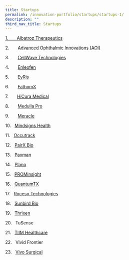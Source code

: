 ```yaml
---
title: Startups
permalink: /innovation-portfolio/startups/startups-1/
description: ""
third_nav_title: Startups
---
```


[](https://www.albatroztherapeutics.com/)

[1.       Albatroz Therapeutics](https://www.albatroztherapeutics.com/)

2.       [Advanced Ophthalmic Innovations (AOI)](https://aoi.sg/)

3.       [CellWave Technologies](https://www.bing.com/search?q=cellwave+technologies&qs=SC&pq=cell+wave+tech&sc=9-14&cvid=F04051A5FD7947F185D0B959EC1E1918&FORM=QBRE&sp=1&ghc=1&lq=0)

4.       [Enleofen](https://aoi.sg/)

5.       [EyRis](https://eyris.io/)

6.       [FathomX](https://www.fathomx.co/)

7.       [HiCura Medical](https://hicuramedical.com/)

8.       [Medulla Pro](https://www.medullapro.com.sg/)

9.       [Meracle](https://www.meraclehealth.com/about-us/)

10.   [Mindsigns Health](https://www.mindsignshealth.com/)

11.   [Occutrack](https://occutrack.com.sg/)

12.   [PairX Bio](https://www.pairxbio.com/)

13.   [Paxman](https://paxmanscalpcooling.com/)

14.   [Plano](https://plano.co/about/)

15.   [PROMinsight](https://prominsight.com/)

16.   [QuantumTX](https://www.quantumtx.com/)

17.   [Roceso Technologies](https://www.roceso.com/)

18.   [Sunbird Bio](https://www.sunbirdbio.com/)

19.   [Thrixen](https://www.thrixen.com/)

20.   TuSense

21.   [TIIM Healthcare](https://tiimhealthcare.com/)

22.   Vivid Frontier

23.   [Vivo Surgical](https://www.vivo-surgical.com/)
